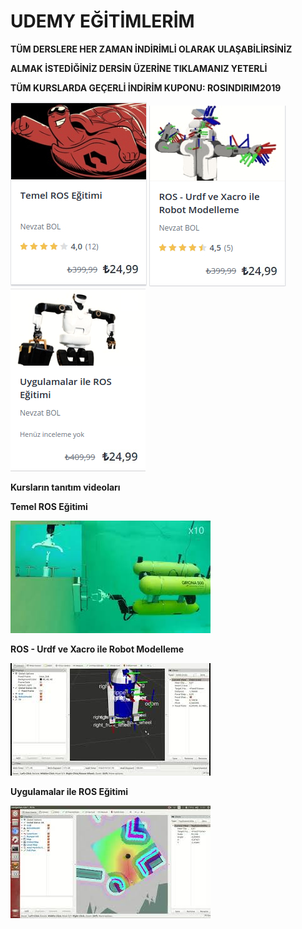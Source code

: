# UDEMY EĞİTİMLERİM

**TÜM DERSLERE HER ZAMAN İNDİRİMLİ OLARAK ULAŞABİLİRSİNİZ**

**ALMAK İSTEDİĞİNİZ DERSİN ÜZERİNE TIKLAMANIZ YETERLİ**

**TÜM KURSLARDA GEÇERLİ İNDİRİM KUPONU: ROSINDIRIM2019**
 
[![beginner](https://github.com/NevzatBOL/Udemy_Discount/blob/master/image/ROS_Beginner.jpg?raw=true)](https://www.udemy.com/temel-ros-egitimi/?couponCode=ROSINDIRIM2019)
[![ModelOlusturma](https://github.com/NevzatBOL/Udemy_Discount/blob/master/image/ROS_Model_Olusturma.jpg?raw=true)](https://www.udemy.com/ros-ile-robot-modelleme/?couponCode=ROSINDIRIM2019)
[![Intermediate](https://github.com/NevzatBOL/Udemy_Discount/blob/master/image/ROS_Intermediate.png?raw=true)](https://www.udemy.com/uygulamalar-ile-ros-egitimi/?couponCode=ROSINDIRIM2019)

**Kursların tanıtım videoları**

**Temel ROS Eğitimi**

[![beginner](https://github.com/NevzatBOL/Udemy_Discount/blob/master/image/ROS_Beginner2.jpg?raw=true)](https://www.youtube.com/watch?v=K92_CLqbFT4)


**ROS - Urdf ve Xacro ile Robot Modelleme**

[![ModelOlusturma](https://github.com/NevzatBOL/Udemy_Discount/blob/master/image/ROS_Model_Olusturma2.jpg?raw=true)](https://www.youtube.com/watch?v=RHi-WnTi7lI)


**Uygulamalar ile ROS Eğitimi**

[![Intermediate](https://github.com/NevzatBOL/Udemy_Discount/blob/master/image/ROS_Intermediate2.jpg?raw=true)](https://www.youtube.com/watch?v=liDSuwpU2QE)
